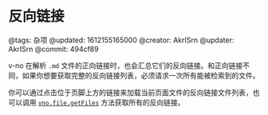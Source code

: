 # 反向链接

@tags: 杂项
@updated: 1612155165000
@creator: AkrISrn
@updater: AkrISrn
@commit: 494cf89

v-no 在解析 `.md` 文件的正向链接时，也会汇总它们的反向链接。和正向链接不同，如果你想要获取完整的反向链接列表，必须请求一次所有能被检索到的文件。

你可以通过点击位于页脚上方的链接来加载当前页面文件的反向链接文件列表，也可以调用 [`vno.file.getFiles`](/zh/api/file.md "#h2-6") 方法获取所有的反向链接。
